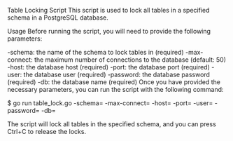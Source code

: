 Table Locking Script
This script is used to lock all tables in a specified schema in a PostgreSQL database.

Usage
Before running the script, you will need to provide the following parameters:

-schema: the name of the schema to lock tables in (required)
-max-connect: the maximum number of connections to the database (default: 50)
-host: the database host (required)
-port: the database port (required)
-user: the database user (required)
-password: the database password (required)
-db: the database name (required)
Once you have provided the necessary parameters, you can run the script with the following command:


$ go run table_lock.go -schema=<schema> -max-connect=<maxConnect> -host=<dbHost> -port=<dbPort> -user=<dbUser> -password=<dbPassword> -db=<dbName>

The script will lock all tables in the specified schema, and you can press Ctrl+C to release the locks.

